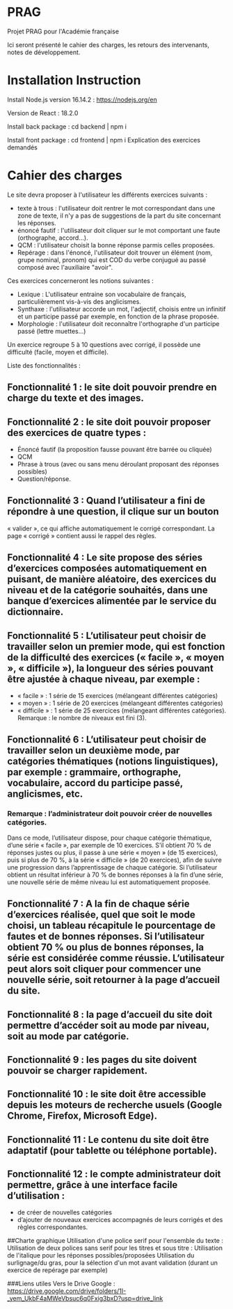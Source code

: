# PRAG

Projet PRAG pour l'Académie française

Ici seront présenté le cahier des charges, les retours des intervenants, notes de développement.

# Installation Instruction

Install Node.js version 16.14.2 : https://nodejs.org/en

Version de React : 18.2.0

Install back package : cd backend | npm i

Install front package : cd frontend | npm i
Explication des exercices demandés

# Cahier des charges

Le site devra proposer à l'utilisateur les différents exercices suivants :

- texte à trous : l'utilisateur doit rentrer le mot correspondant dans une zone de texte, il n'y a pas de suggestions de la part du site concernant les réponses.
- énoncé fautif : l'utilisateur doit cliquer sur le mot comportant une faute (orthographe, accord...).
- QCM : l'utilisateur choisit la bonne réponse parmis celles proposées.
- Repérage : dans l'énoncé, l'utilisateur doit trouver un élément (nom, grupe nominal, pronom) qui est COD du verbe conjugué au passé composé avec l'auxiliaire "avoir".

Ces exercices concerneront les notions suivantes :

- Lexique : L'utilisateur entraine son vocabulaire de français, particulièrement vis-à-vis des anglicismes.
- Synthaxe : l'utilisateur accorde un mot, l'adjectif, choisis entre un infinitif et un participe passé par exemple, en fonction de la phrase proposée.
- Morphologie : l'utilisateur doit reconnaître l'orthographe d'un participe passé (lettre muettes...)

Un exercice regroupe 5 à 10 questions avec corrigé, il possède une difficulté (facile, moyen et difficile).

Liste des fonctionnalités :

## Fonctionnalité 1 : le site doit pouvoir prendre en charge du texte et des images.

## Fonctionnalité 2 : le site doit pouvoir proposer des exercices de quatre types :

- Énoncé fautif (la proposition fausse pouvant être barrée ou cliquée)
- QCM
- Phrase à trous (avec ou sans menu déroulant proposant des réponses possibles)
- Question/réponse.

## Fonctionnalité 3 : Quand l’utilisateur a fini de répondre à une question, il clique sur un bouton

« valider », ce qui affiche automatiquement le corrigé correspondant. La page « corrigé » contient
aussi le rappel des règles.

## Fonctionnalité 4 : Le site propose des séries d’exercices composées automatiquement en puisant, de manière aléatoire, des exercices du niveau et de la catégorie souhaités, dans une banque d’exercices alimentée par le service du dictionnaire.

## Fonctionnalité 5 : L’utilisateur peut choisir de travailler selon un premier mode, qui est fonction de la difficulté des exercices (« facile », « moyen », « difficile »), la longueur des séries pouvant être ajustée à chaque niveau, par exemple :

- « facile » : 1 série de 15 exercices (mélangeant différentes catégories)
- « moyen » : 1 série de 20 exercices (mélangeant différentes catégories)
- « difficile » : 1 série de 25 exercices (mélangeant différentes catégories).
  Remarque : le nombre de niveaux est fini (3).

## Fonctionnalité 6 : L’utilisateur peut choisir de travailler selon un deuxième mode, par catégories thématiques (notions linguistiques), par exemple : grammaire, orthographe, vocabulaire, accord du participe passé, anglicismes, etc.

### Remarque : l’administrateur doit pouvoir créer de nouvelles catégories.

Dans ce mode, l’utilisateur dispose, pour chaque catégorie thématique, d’une série « facile », par
exemple de 10 exercices. S’il obtient 70 % de réponses justes ou plus, il passe à une série « moyen »
(de 15 exercices), puis si plus de 70 %, à la série « difficile » (de 20 exercices), afin de suivre une
progression dans l’apprentissage de chaque catégorie. Si l’utilisateur obtient un résultat inférieur à
70 % de bonnes réponses à la fin d’une série, une nouvelle série de même niveau lui est
automatiquement proposée.

## Fonctionnalité 7 : A la fin de chaque série d’exercices réalisée, quel que soit le mode choisi, un tableau récapitule le pourcentage de fautes et de bonnes réponses. Si l’utilisateur obtient 70 % ou plus de bonnes réponses, la série est considérée comme réussie. L’utilisateur peut alors soit cliquer pour commencer une nouvelle série, soit retourner à la page d’accueil du site.

## Fonctionnalité 8 : la page d’accueil du site doit permettre d’accéder soit au mode par niveau, soit au mode par catégorie.

## Fonctionnalité 9 : les pages du site doivent pouvoir se charger rapidement.

## Fonctionnalité 10 : le site doit être accessible depuis les moteurs de recherche usuels (Google Chrome, Firefox, Microsoft Edge).

## Fonctionnalité 11 : Le contenu du site doit être adaptatif (pour tablette ou téléphone portable).

## Fonctionnalité 12 : le compte administrateur doit permettre, grâce à une interface facile d’utilisation :

- de créer de nouvelles catégories
- d’ajouter de nouveaux exercices accompagnés de leurs corrigés et des règles correspondantes.

##Charte graphique
Utilisation d'une police serif pour l'ensemble du texte :
Utilisation de deux polices sans serif pour les titres et sous titre :
Utilisation de l'italique pour les réponses possibles/proposées
Utilisation du surlignage/du gras, pour la sélection d'un mot avant validation (durant un exercice de repérage par exemple)

###Liens utiles
Vers le Drive Google : https://drive.google.com/drive/folders/1I-_yem_UkbF4aMWeVbsuc6q0Fxig3bxD?usp=drive_link

